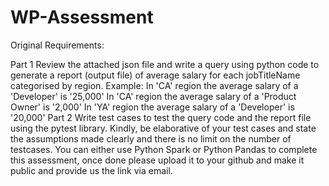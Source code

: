 # WP-Assessment 

Original Requirements: 

Part 1
Review the attached json file and write a query using python code to generate a report (output file) of average salary for each jobTitleName categorised by region.
Example:
                In 'CA' region the average salary of a 'Developer' is '25,000'
                In 'CA' region the average salary of a 'Product Owner' is '2,000'
                In 'YA' region the average salary of a 'Developer' is '20,000'
Part 2
Write test cases to test the query code and the report file using the pytest library.
Kindly, be elaborative of your test cases and state the assumptions made clearly and there is no limit on the number of testcases.
You can either use Python Spark or Python Pandas to complete this assessment, once done please upload it to your github and make it public and provide us the link via email.
